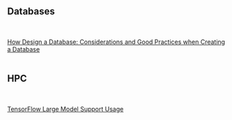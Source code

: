 
## Databases  
<br />

[How Design a Database: Considerations and Good Practices when Creating a Database](./databases/how-to-design-a-database.md) <br /><br />       
    
    
    
## HPC  
<br />

[TensorFlow Large Model Support Usage](./hpc/lms.md)  <br /><br />    



